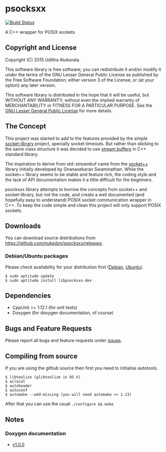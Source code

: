 psocksxx
========

[![Build Status](https://travis-ci.org/nukedzn/psocksxx.svg)](https://travis-ci.org/nukedzn/psocksxx)

A C++ wrapper for POSIX sockets

## Copyright and License

Copyright (C) 2015 Uditha Atukorala.

This software library is free software; you can redistribute it and/or modify
it under the terms of the GNU Lesser General Public License as published by
the Free Software Foundation; either version 3 of the License, or
(at your option) any later version.

This software library is distributed in the hope that it will be useful,
but WITHOUT ANY WARRANTY; without even the implied warranty of
MERCHANTABILITY or FITNESS FOR A PARTICULAR PURPOSE.  See the
[GNU Lesser General Public License](http://www.gnu.org/licenses/lgpl.html)
for more details.


## The Concept

This project was started to add to the features provided by the simple
[socket-library](https://github.com/uditha-atukorala/socket-library) project,
specially socket timeouts. But rather than sticking to the same class structure
it was decided to use [stream buffers](http://gcc.gnu.org/onlinedocs/libstdc++/manual/streambufs.html)
in C++ standard library.

The inspiration to derive from std::streambuf came from the [socket++](http://www.linuxhacker.at/socketxx)
library initially developed by Gnanasekaran Swaminathan. While the
socket++ library seems to be stable and feature rich, the coding style
and the lack of API documentation makes it a little difficult for the
beginners.

psocksxx library attempts to borrow the concepts from socket++ and
socket-library, but not the code, and create a well documented (and
hopefully easy to understand) POSIX socket communication wrapper in
C++. To keep the code simple and clean this project will only support
POSIX sockets.


## Downloads

You can download source distributions from https://github.com/nukedzn/psocksxx/releases.


### Debian/Ubuntu packages

Please check availability for your distribution first ([Debian](https://packages.debian.org/search?searchon=names&keywords=psocksxx), [Ubuntu](http://packages.ubuntu.com/search?suite=wily&section=all&arch=any&keywords=psocksxx&searchon=names)).

	$ sudo aptitude update
	$ sudo aptitude install libpsocksxx-dev


## Dependencies

* CppUnit >= 1.12.1 (for unit tests)
* Doxygen (for doxygen documentation, of course)


## Bugs and Feature Requests

Please report all bugs and feature requests under [issues](https://github.com/nukedzn/psocksxx/issues).


## Compiling from source

If you are using the github source then first you need to initialise
autotools.

	$ libtoolize (glibtoolize in OS X)
	$ aclocal
	$ autoheader
	$ autoconf
	$ automake --add-missing (you will need automake >= 1.13)

After that you can use the usual `./configure && make`


## Notes
### Doxygen documentation

* [v1.0.0](https://nukedzn.github.io/psocksxx/docs/v1.0.0)

